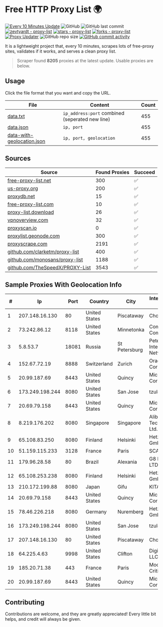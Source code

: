 
# Free HTTP Proxy List 🌍

[![Every 10 Minutes Update](https://github.com/mertguvencli/http-proxy-list/actions/workflows/main.yml/badge.svg?branch=main)](https://github.com/mertguvencli/http-proxy-list/actions/workflows/main.yml)
![GitHub](https://img.shields.io/github/license/mertguvencli/http-proxy-list)
![GitHub last commit](https://img.shields.io/github/last-commit/mertguvencli/http-proxy-list)
[![zevtyardt - proxy-list](https://img.shields.io/static/v1?label=zevtyardt&message=proxy-list&color=blue&logo=github)](https://github.com/zevtyardt/proxy-list "Go to GitHub repo")
[![stars - proxy-list](https://img.shields.io/github/stars/zevtyardt/proxy-list?style=social)](https://github.com/zevtyardt/proxy-list)
[![forks - proxy-list](https://img.shields.io/github/forks/zevtyardt/proxy-list?style=social)](https://github.com/zevtyardt/proxy-list)
[![Proxy Updater](https://github.com/zevtyardt/proxy-list/workflows/Proxy%20Updater/badge.svg)](https://github.com/zevtyardt/proxy-list/actions?query=workflow:"Proxy+Updater")
![GitHub repo size](https://img.shields.io/github/repo-size/zevtyardt/proxy-list)
[![GitHub commit activity](https://img.shields.io/github/commit-activity/m/zevtyardt/proxy-list?logo=commits)](https://github.com/zevtyardt/proxy-list/commits/main)

It is a lightweight project that, every 10 minutes, scrapes lots of free-proxy sites, validates if it works, and serves a clean proxy list.

> Scraper found **8205** proxies at the latest update. Usable proxies are below.

## Usage

Click the file format that you want and copy the URL.

|File|Content|Count|
|----|-------|-----|
|[data.txt](https://raw.githubusercontent.com/mertguvencli/http-proxy-list/main/proxy-list/data.txt)|`ip_address:port` combined (seperated new line)|455|
|[data.json](https://raw.githubusercontent.com/mertguvencli/http-proxy-list/main/proxy-list/data.json)|`ip, port`|455|
|[data-with-geolocation.json](https://raw.githubusercontent.com/mertguvencli/http-proxy-list/main/proxy-list/data-with-geolocation.json)|`ip, port, geolocation`|455|

## Sources

|Source|Found Proxies|Succeed|
|------|-------------|-------|
|[free-proxy-list.net](https://free-proxy-list.net)|300|✅|
|[us-proxy.org](https://www.us-proxy.org)|200|✅|
|[proxydb.net](http://proxydb.net)|15|✅|
|[free-proxy-list.com](https://free-proxy-list.com/?page=&port=&type%5B%5D=http&type%5B%5D=https&up_time=0&search=Search)|10|✅|
|[proxy-list.download](https://www.proxy-list.download/HTTP)|26|✅|
|[vpnoverview.com](https://vpnoverview.com/privacy/anonymous-browsing/free-proxy-servers)|32|✅|
|[proxyscan.io](https://www.proxyscan.io)|0|✅|
|[proxylist.geonode.com](https://proxylist.geonode.com/api/proxy-list?limit=300&page=1&sort_by=lastChecked&sort_type=desc&protocols=http,https)|300|✅|
|[proxyscrape.com](https://api.proxyscrape.com/v2/?request=displayproxies&protocol=http&timeout=10000&country=all&ssl=all&anonymity=all)|2191|✅|
|[github.com/clarketm/proxy-list](https://raw.githubusercontent.com/clarketm/proxy-list/master/proxy-list-raw.txt)|400|✅|
|[github.com/monosans/proxy-list](https://raw.githubusercontent.com/monosans/proxy-list/main/proxies/http.txt)|1188|✅|
|[github.com/TheSpeedX/PROXY-List](https://raw.githubusercontent.com/TheSpeedX/PROXY-List/master/http.txt)|3543|✅|


## Sample Proxies With Geolocation Info

|#|Ip|Port|Country|City|Internet Service Provider|
|-|--|----|-------|----|-------------------------|
|1|207.148.16.130|80|United States|Piscataway|Choopa|
|2|73.242.86.12|8118|United States|Minnetonka|Comcast Cable Communications|
|3|5.8.53.7|18081|Russia|St Petersburg|Petersburg Internet Network ltd|
|4|152.67.72.19|8888|Switzerland|Zurich|Oracle Corporation|
|5|20.99.187.69|8443|United States|Quincy|Microsoft Corporation|
|6|173.249.198.244|8080|United States|San Jose|tzulo, inc.|
|7|20.69.79.158|8443|United States|Quincy|Microsoft Corporation|
|8|8.219.176.202|8080|Singapore|Singapore|Alibaba (US) Technology Co., Ltd.|
|9|65.108.83.250|8080|Finland|Helsinki|Hetzner Online GmbH|
|10|51.159.115.233|3128|France|Paris|SCALEWAY|
|11|179.96.28.58|80|Brazil|Alexania|G8 NETWORKS LTDA|
|12|65.108.253.238|8080|Finland|Helsinki|Hetzner Online GmbH|
|13|210.172.199.88|8080|Japan|Gifu|KITAGATA|
|14|20.69.79.158|8443|United States|Quincy|Microsoft Corporation|
|15|78.46.226.218|8080|Germany|Nuremberg|Hetzner Online GmbH|
|16|173.249.198.244|8080|United States|San Jose|tzulo, inc.|
|17|207.148.16.130|80|United States|Piscataway|Choopa|
|18|64.225.4.63|9998|United States|Clifton|DigitalOcean, LLC|
|19|185.20.71.38|443|France|Paris|Mod Mission Critical LLC|
|20|20.99.187.69|8443|United States|Quincy|Microsoft Corporation|



## Contributing

Contributions are welcome, and they are greatly appreciated! Every
little bit helps, and credit will always be given.

